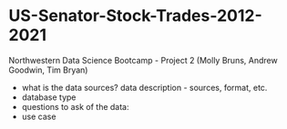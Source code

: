 # US-Senator-Stock-Trades-2012-2021
Northwestern Data Science Bootcamp - Project 2 (Molly Bruns, Andrew Goodwin, Tim Bryan)

- what is the data sources? data description - sources, format, etc.
- database type
- questions to ask of the data:
- use case
